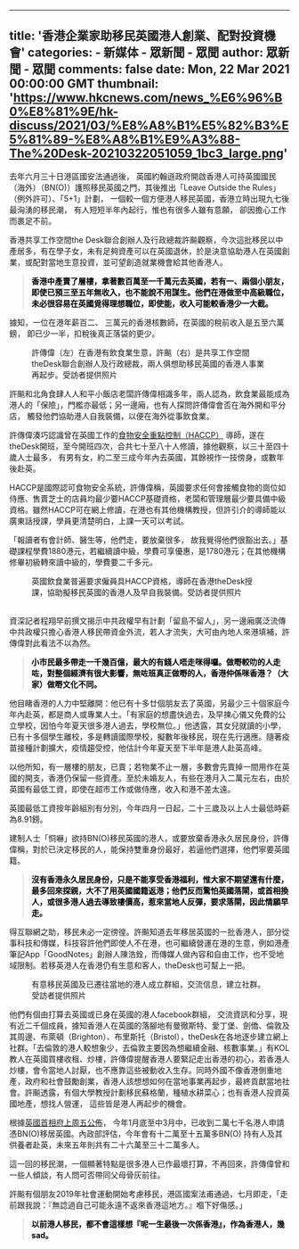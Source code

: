 
---
title: '香港企業家助移民英國港人創業、配對投資機會'
categories: 
    - 新媒体
    - 眾新聞 - 眾聞
author: 眾新聞 - 眾聞
comments: false
date: Mon, 22 Mar 2021 00:00:00 GMT
thumbnail: 'https://www.hkcnews.com/news_%E6%96%B0%E8%81%9E/hk-discuss/2021/03/%E8%A8%B1%E5%82%B3%E5%81%89-%E8%A8%B1%E9%A3%88-The%20Desk-20210322051059_1bc3_large.png'
---

<div>   
<p>去年六月三十日港區國安法通過後， 英國約翰遜政府開啟香港人可持英國國民（海外）（BN(O)）護照移民英國之門，其後推出「Leave Outside the Rules」（例外許可）、「5+1」計劃， 一個較一個方便港人移民英國，香港立時出現九七後最洶湧的移民潮， 有人短短半年內起行，惟也有很多人雖有意願， 卻因擔心工作而裹足不前。 </p>
<p>香港共享工作空間the Desk聯合創辦人及行政總裁許飈觀察，今次這批移民以中產居多，有在學子女，未有足夠資產可以在英國退休，於是決意協助港人在英國創業，或配對當地生意投資，並可望創造就業機會給其他香港人。</p>
<blockquote class="blockquote"><span style="color: #000000;"><strong>香港中產賣了層樓，拿著數百萬至一千萬元去英國，若有一、兩個小朋友，即使已預三至五年無收入，也不能說不用謀生。他們在港做至中高級職位，未必很容易在英國覓得理想職位，即使能，收入可能較香港少一大截。</strong></span></blockquote>
<p>據知，一位在港年薪百二、 三萬元的香港核數師，在英國的稅前收入是五至六萬鎊， 即已少一半，扣稅後真正落袋的更少。 </p>
<figure class="image"><picture><source srcset="/news_新聞/hk-discuss/2021/03/許傳偉-許飈-The%20Desk-20210322051059_1bc3_large.png" media="(min-width: 960px)"><source srcset="/news_新聞/hk-discuss/2021/03/許傳偉-許飈-The%20Desk-20210322051059_1bc3_medium.png" media="(min-width: 720px)"><source srcset="/news_新聞/hk-discuss/2021/03/許傳偉-許飈-The%20Desk-20210322051059_1bc3_small.png" media="(max-width: 480px)"><img class="img-responsive" src="https://www.hkcnews.com/news_%E6%96%B0%E8%81%9E/hk-discuss/2021/03/%E8%A8%B1%E5%82%B3%E5%81%89-%E8%A8%B1%E9%A3%88-The%20Desk-20210322051059_1bc3_large.png" alt referrerpolicy="no-referrer"></picture>
<figcaption>許傳偉（左）在香港有飲食業生意，許飈（右）是共享工作空間theDesk聯合創辦人及行政總裁，兩人俱想助移民英國的香港人事業再起步。受訪者提供照片</figcaption>
</figure>
<p>許飈和北角食肆人人和平小飯店老闆許傳偉相識多年，兩人認為，飲食業最能成為港人的「保險」，門檻亦最低；另一邊廂，也有人探問許傳偉會否在海外開和平分店， 觸發他們協助港人自我裝備，以便在海外從事飲食業。 </p>
<p>許傳偉湊巧認識曾在英國工作的<a href="https://www.cfs.gov.hk/tc_chi/multimedia/multimedia_pub/multimedia_pub_fsf_117_02.html" target="_blank">食物安全重點控制（HACCP）</a> 導師，遂在theDesk開班，至今開班四次，合共七十至八十人修讀，據他觀察，以三十至四十歲人士最多， 有男有女，約二至三成今年內去英國，其餘視作一技傍身，或數年後赴英。 </p>
<p>HACCP是國際認可食物安全系統，許傳偉稱，英國要求任何會接觸食物的崗位如侍應、售賣芝士的店員均最少要HACCP基礎資格，老闆和管理層最少要具備中級資格。雖然HACCP可在網上修讀，在港也有其他機構教授，但許引介的導師能以廣東話授課，學員更清楚明白，上課一天可以考試。 </p>
<p>「報讀者有會計師、醫生等，他們走，要放棄很多， 故我覺得他們很豁出去。」基礎課程學費1880港元，若繼續讀中級，學費可享優惠，是1780港元；在其他機構修畢初級轉來讀中級的，學費要二千多元。 </p>
<figure class="image"><picture><source srcset="/news_新聞/hk-discuss/2021/03/The%20Desk-移民-united%20kingdom-20210322051133_1b68_large.jpg" media="(min-width: 960px)"><source srcset="/news_新聞/hk-discuss/2021/03/The%20Desk-移民-united%20kingdom-20210322051133_1b68_medium.jpg" media="(min-width: 720px)"><source srcset="/news_新聞/hk-discuss/2021/03/The%20Desk-移民-united%20kingdom-20210322051133_1b68_small.jpg" media="(max-width: 480px)"><img class="img-responsive" src="https://www.hkcnews.com/news_%E6%96%B0%E8%81%9E/hk-discuss/2021/03/The%20Desk-%E7%A7%BB%E6%B0%91-united%20kingdom-20210322051133_1b68_large.jpg" alt referrerpolicy="no-referrer"></picture>
<figcaption spellcheck="false" data-gramm_id="c8b886c8-2dc6-a7af-f7ce-4cd334607a13" data-gramm="true" data-gramm_editor="true">英國飲食業普遍要求僱員具HACCP資格，導師在香港theDesk授課，協助擬移民英國的香港人及早自我裝備。受訪者提供照片</figcaption>
<div class="_1BN1N Kzi1t _3OU5v MoE_1 _2DJZN" style="z-index: 2; transform: translate(669px, 1892.09375px);">
<div class="_1HjH7">
<div class="_3qe6h " title="Protected by Grammarly"> </div>
</div>
</div>
</figure>
<p>資深記者程翔早前撰文揭示中共政權早有計劃「留島不留人」，另一邊廂廣泛流傳中共政權只擔心香港人移民帶資金外流，若人才流失，大可由內地人來港填補，許傳偉對此看法不以為然。</p>
<blockquote class="blockquote"><span style="color: #000000;"><strong>小市民最多帶走一千幾百億，最大的有錢人唔走咪得囉。做嘢較叻的人走咗，對整個經濟有很大影響，無咗班真正做嘢的人，香港仲係咪香港？（大家）做嘢文化不同。</strong></span></blockquote>
<p>他目睹香港的人力中堅離開：他已有十多廿個朋友去了英國，另最少三十個家庭今年內赴英，都是商人或專業人士。「有家庭的想盡快過去，及早揀心儀又免費的公立學校，因怕今年夏天很多港人過去，學校無位。」他透露，其女兒就讀的小學，已有十多個學生離校，多是轉讀國際學校，擬數年後移民，現在先行適應。隨著疫苗接種計劃擴大，疫情趨受控，他估計今年夏天至下半年是港人赴英高峰。 </p>
<p>以他所知，有一層樓的朋友，已賣；若物業不止一層，多數會先賣掉一間用作在英國的開支，香港仍保留一些資產。至於未婚友人，有些在港月入二萬元左右，由於英國有最低工資，即使在超市工作或做侍應，收入和港不差太遠。 </p>
<p>英國最低工資按年齡組別有分別，今年四月一日起，二十三歲及以上人士最低時薪為8.91鎊。 </p>
<p>建制人士「恫嚇」欲持BN(O)移民英國的港人，或要放棄香港永久居民身份，許傳偉稱，對於已決定移民的人，能保持雙重身份最好，若逼他們選擇，他們寧要英國籍。</p>
<blockquote class="blockquote"><span style="color: #000000;"><strong>沒有香港永久居民身份，只是不能享受香港福利，惟大家不期望還有什麼，最多回來探親，大不了用英國國籍返港；他們反而驚怕英國落閘，或首相換人，或很多港人過去導致樓價高，惹來當地人反彈，要求落閘，因此情願早走。</strong></span></blockquote>
<p>得互聯網之助，移民未必一定徬徨。許飈知道去年移居英國的一批香港人，部分從事科技和傳媒，科技容許他們即使人不在港，也可繼續營運在港的生意，例如港產筆記App「GoodNotes」創辦人陳浩銓，而傳媒人做內容和自由工作，也不受地域限制。若移英港人在香港仍有生意和客人，theDesk也可幫上一把。  </p>
<figure class="image"><picture><source srcset="/news_新聞/hk-discuss/2021/03/移民-英國-facebook專頁-20210322051204_5d26_large.png" media="(min-width: 960px)"><source srcset="/news_新聞/hk-discuss/2021/03/移民-英國-facebook專頁-20210322051204_5d26_medium.png" media="(min-width: 720px)"><source srcset="/news_新聞/hk-discuss/2021/03/移民-英國-facebook專頁-20210322051204_5d26_small.png" media="(max-width: 480px)"><img class="img-responsive" src="https://www.hkcnews.com/news_%E6%96%B0%E8%81%9E/hk-discuss/2021/03/%E7%A7%BB%E6%B0%91-%E8%8B%B1%E5%9C%8B-facebook%E5%B0%88%E9%A0%81-20210322051204_5d26_large.png" alt referrerpolicy="no-referrer"></picture>
<figcaption>有意移民英國及已遷往當地的港人成立群組，交流信息，建立社群。受訪者提供照片</figcaption>
</figure>
<p>他們有個由打算去英國或已身在英國的港人facebook群組， 交流資訊和分享，現有近二千個成員，據知香港人在英國的落腳地有曼徹斯特、愛丁堡、劍僑、倫敦及其周邊、布萊頓（Brighton）、布里斯托（Bristol），theDesk在各地逐步建立網上社群。「去倫敦的港人較想象少，去倫敦主要因為想繼續金融、核數事業。」有KOL教人在英國買樓收租、炒樓，許傳偉提醒香港人要緊記走出香港的初心，若香港人炒樓，會令當地人討厭，也不應靠這些被動收入生存。同時外國不像香港側重地產，政府和社會鼓勵創業，香港人該想想如何在當地事業再起步，最終貢獻當地社會。許飈透露，有個大學教授計劃移民蘇格蘭，種植水耕菜心；也有香港人投資英國地產，想找人營運， 這些皆是港人再起步的機會。 </p>
<p>根據<a href="https://www.gov.uk/government/news/prime-minister-meets-hong-kong-bno-families-who-have-come-to-the-uk-19-march-2021" target="_blank">英國首相府上周五公佈</a>， 今年1月底至中3月中，已收到二萬七千名港人申請憑BN(O)移居英國。內政部評估，今年會有十二萬至十五萬多BN(O) 持有人及其供養者赴英，未來五年則共有二十六萬至三十二萬多人。  </p>
<p>這一回的移民潮，一個顯著特點是很多港人已作最壞打算，不再回來，許傳偉曾和一些人傾談，有人問可否帶同父母骨灰前往。  </p>
<p>許飈有個朋友2019年社會運動開始考慮移民，港區國案法甫通過，七月即走，「走前跟我說：『無諗過自己可能永遠不返來香港這地方。』嗰下好傷感。」 </p>
<blockquote class="blockquote"><span style="color: #000000;"><strong>以前港人移民，都不會這樣想『呢一生最後一次係香港』，作為香港人，幾sad。</strong></span></blockquote>
  
</div>
            